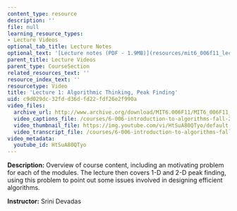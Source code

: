 ```yaml
---
content_type: resource
description: ''
file: null
learning_resource_types:
- Lecture Videos
optional_tab_title: Lecture Notes
optional_text: '[Lecture notes (PDF - 1.9MB)](resources/mit6_006f11_lec01)'
parent_title: Lecture Videos
parent_type: CourseSection
related_resources_text: ''
resource_index_text: ''
resourcetype: Video
title: 'Lecture 1: Algorithmic Thinking, Peak Finding'
uid: c9d029dc-32fd-d36d-fd22-fdf26e2f990a
video_files:
  archive_url: http://www.archive.org/download/MIT6.006F11/MIT6_006F11_lec01_300k.mp4
  video_captions_file: /courses/6-006-introduction-to-algorithms-fall-2011/f219ea40335d59aca990a5e0d99cdc6d_HtSuA80QTyo.vtt
  video_thumbnail_file: https://img.youtube.com/vi/HtSuA80QTyo/default.jpg
  video_transcript_file: /courses/6-006-introduction-to-algorithms-fall-2011/e0e15581a79266c52032ca8bb7733c5d_HtSuA80QTyo.pdf
video_metadata:
  youtube_id: HtSuA80QTyo
---
```


**Description:** Overview of course content, including an motivating problem for each of the modules. The lecture then covers 1-D and 2-D peak finding, using this problem to point out some issues involved in designing efficient algorithms.

**Instructor:** Srini Devadas